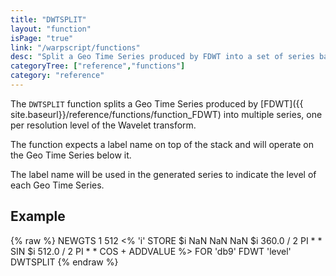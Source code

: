 ```yaml
---
title: "DWTSPLIT"
layout: "function"
isPage: "true"
link: "/warpscript/functions"
desc: "Split a Geo Time Series produced by FDWT into a set of series based on the resolution level."
categoryTree: ["reference","functions"]
category: "reference"
---
```

 
The `DWTSPLIT` function splits a Geo Time Series produced by [FDWT]({{ site.baseurl}}/reference/functions/function_FDWT) into multiple series, one per resolution level of the Wavelet transform.

The function expects a label name on top of the stack and will operate on the Geo Time Series below it.

The label name will be used in the generated series to indicate the level of each Geo Time Series.

## Example ##

{% raw %}
<warp10-warpscript-widget backend="{{backend}}"  exec-endpoint="{{execEndpoint}}">NEWGTS
1 512 <% 'i' STORE $i NaN NaN NaN $i 360.0 / 2 PI * * SIN $i 512.0 / 2 PI * * COS + ADDVALUE %> FOR
'db9'
FDWT
'level'
DWTSPLIT
</warp10-warpscript-widget>
{% endraw %}        
